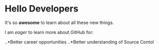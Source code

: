# Hello Developers

It's so **awesome** to learn about all these new things.

I am *eager* to learn more about GitHub for:

..*Better career opportunities
..*Better understanding of Source Contol
